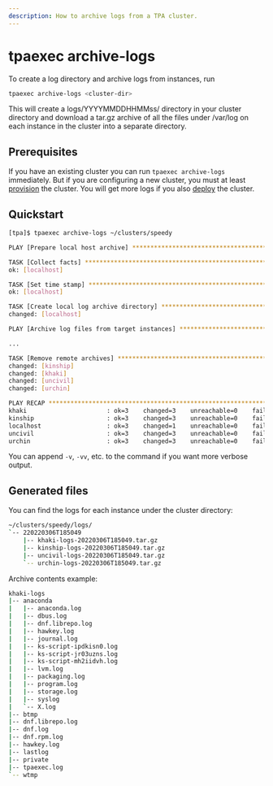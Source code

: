 ```yaml
---
description: How to archive logs from a TPA cluster.
---
```



# tpaexec archive-logs

To create a log directory and archive logs from instances, run

```bash
tpaexec archive-logs <cluster-dir>
```

This will create a logs/YYYYMMDDHHMMss/ directory in your cluster directory
and download a tar.gz archive of all the files under /var/log on each instance
in the cluster into a separate directory.

## Prerequisites

If you have an existing cluster you can run `tpaexec archive-logs`
immediately. But if you are configuring a new cluster, you must at least
[provision](tpaexec-provision.md) the cluster. You will get more logs if
you also [deploy](tpaexec-deploy.md) the cluster.

## Quickstart

```bash
[tpa]$ tpaexec archive-logs ~/clusters/speedy

PLAY [Prepare local host archive] *******************************************

TASK [Collect facts] ********************************************************
ok: [localhost]

TASK [Set time stamp] *******************************************************
ok: [localhost]

TASK [Create local log archive directory] ***********************************
changed: [localhost]

PLAY [Archive log files from target instances] ******************************

...

TASK [Remove remote archives] ***********************************************
changed: [kinship]
changed: [khaki]
changed: [uncivil]
changed: [urchin]

PLAY RECAP ******************************************************************
khaki                      : ok=3    changed=3    unreachable=0    failed=0
kinship                    : ok=3    changed=3    unreachable=0    failed=0
localhost                  : ok=3    changed=1    unreachable=0    failed=0
uncivil                    : ok=3    changed=3    unreachable=0    failed=0
urchin                     : ok=3    changed=3    unreachable=0    failed=0
```

You can append `-v`, `-vv`, etc. to the command if you want more verbose output.

## Generated files

You can find the logs for each instance under the cluster directory:

```bash
~/clusters/speedy/logs/
`-- 220220306T185049
    |-- khaki-logs-20220306T185049.tar.gz
    |-- kinship-logs-20220306T185049.tar.gz
    |-- uncivil-logs-20220306T185049.tar.gz
    `-- urchin-logs-20220306T185049.tar.gz
```

Archive contents example:

```bash
khaki-logs
|-- anaconda
|   |-- anaconda.log
|   |-- dbus.log
|   |-- dnf.librepo.log
|   |-- hawkey.log
|   |-- journal.log
|   |-- ks-script-ipdkisn0.log
|   |-- ks-script-jr03uzns.log
|   |-- ks-script-mh2iidvh.log
|   |-- lvm.log
|   |-- packaging.log
|   |-- program.log
|   |-- storage.log
|   |-- syslog
|   `-- X.log
|-- btmp
|-- dnf.librepo.log
|-- dnf.log
|-- dnf.rpm.log
|-- hawkey.log
|-- lastlog
|-- private
|-- tpaexec.log
`-- wtmp
```
